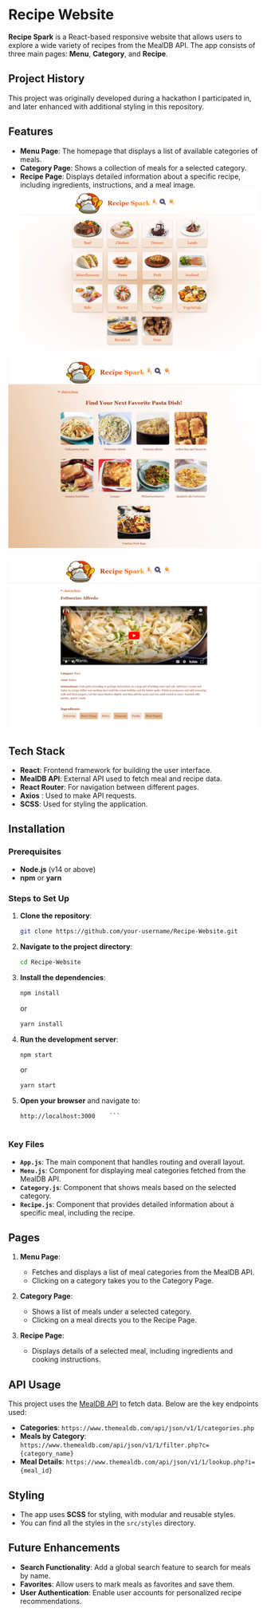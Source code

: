 # Recipe Website

**Recipe Spark** is a React-based responsive website that allows users to explore a wide variety of recipes from the MealDB API. The app consists of three main pages: **Menu**, **Category**, and **Recipe**.

## Project History
This project was originally developed during a hackathon I participated in, and later enhanced with additional styling in this repository.

## Features

- **Menu Page**: The homepage that displays a list of available categories of meals.
- **Category Page**: Shows a collection of meals for a selected category.
- **Recipe Page**: Displays detailed information about a specific recipe, including ingredients, instructions, and a meal image.
![Menu Page image](public/images/Recipe-Spark.png)

![Category Page image](public/images/Category.png)

![Recipe image](public/images/RecipePage.png)

## Tech Stack

- **React**: Frontend framework for building the user interface.
- **MealDB API**: External API used to fetch meal and recipe data.
- **React Router**: For navigation between different pages.
- **Axios** : Used to make API requests.
- **SCSS**: Used for styling the application.

## Installation

### Prerequisites

- **Node.js** (v14 or above)
- **npm** or **yarn**

### Steps to Set Up

1. **Clone the repository**:
    ```bash
    git clone https://github.com/your-username/Recipe-Website.git
    ```

2. **Navigate to the project directory**:
    ```bash
    cd Recipe-Website
    ```

3. **Install the dependencies**:
    ```bash
    npm install
    ```
    or
    ```bash
    yarn install
    ```

4. **Run the development server**:
    ```bash
    npm start
    ```
    or
    ```bash
    yarn start
    ```

5. **Open your browser** and navigate to:
    ```
    http://localhost:3000    ```


### Key Files

- **`App.js`**: The main component that handles routing and overall layout.
- **`Menu.js`**: Component for displaying meal categories fetched from the MealDB API.
- **`Category.js`**: Component that shows meals based on the selected category.
- **`Recipe.js`**: Component that provides detailed information about a specific meal, including the recipe.

## Pages

1. **Menu Page**:
   - Fetches and displays a list of meal categories from the MealDB API.
   - Clicking on a category takes you to the Category Page.

2. **Category Page**:
   - Shows a list of meals under a selected category.
   - Clicking on a meal directs you to the Recipe Page.

3. **Recipe Page**:
   - Displays details of a selected meal, including ingredients and cooking instructions.

## API Usage

This project uses the [MealDB API](https://www.themealdb.com/api.php) to fetch data. Below are the key endpoints used:

- **Categories**: `https://www.themealdb.com/api/json/v1/1/categories.php`
- **Meals by Category**: `https://www.themealdb.com/api/json/v1/1/filter.php?c={category_name}`
- **Meal Details**: `https://www.themealdb.com/api/json/v1/1/lookup.php?i={meal_id}`

## Styling

- The app uses **SCSS** for styling, with modular and reusable styles.
- You can find all the styles in the `src/styles` directory.

## Future Enhancements

- **Search Functionality**: Add a global search feature to search for meals by name.
- **Favorites**: Allow users to mark meals as favorites and save them.
- **User Authentication**: Enable user accounts for personalized recipe recommendations.


